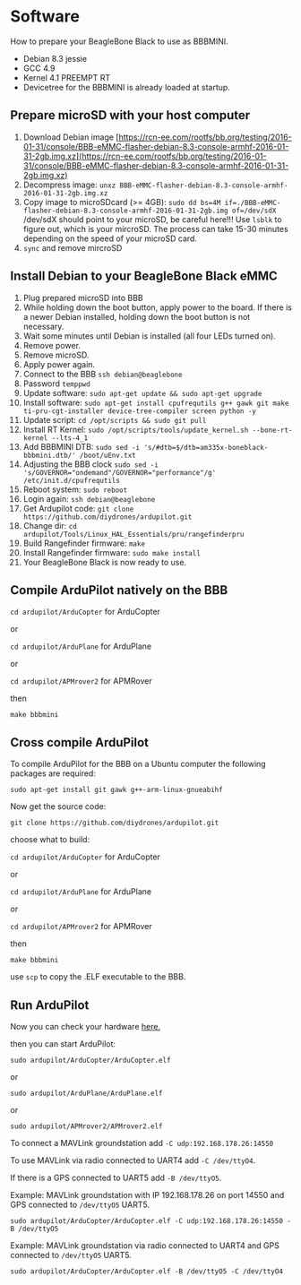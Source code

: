 # Software

How to prepare your BeagleBone Black to use as BBBMINI.

* Debian 8.3 jessie
* GCC 4.9
* Kernel 4.1 PREEMPT RT
* Devicetree for the BBBMINI is already loaded at startup.

## Prepare microSD with your host computer
1. Download Debian image [https://rcn-ee.com/rootfs/bb.org/testing/2016-01-31/console/BBB-eMMC-flasher-debian-8.3-console-armhf-2016-01-31-2gb.img.xz](https://rcn-ee.com/rootfs/bb.org/testing/2016-01-31/console/BBB-eMMC-flasher-debian-8.3-console-armhf-2016-01-31-2gb.img.xz)
2. Decompress image: `unxz BBB-eMMC-flasher-debian-8.3-console-armhf-2016-01-31-2gb.img.xz`
3. Copy image to microSDcard (>= 4GB): `sudo dd bs=4M if=./BBB-eMMC-flasher-debian-8.3-console-armhf-2016-01-31-2gb.img of=/dev/sdX` /dev/sdX should point to your microSD, be careful here!!! Use `lsblk` to figure out, which is your mircroSD.
The process can take 15-30 minutes depending on the speed of your microSD card.
4. `sync` and remove mircroSD 

## Install Debian to your BeagleBone Black eMMC
1. Plug prepared microSD into BBB
2. While holding down the boot button, apply power to the board. If there is a newer Debian installed, holding down the boot button is not necessary.
3. Wait some minutes until Debian is installed (all four LEDs turned on).
4. Remove power.
5. Remove microSD.
6. Apply power again.
7. Connect to the BBB `ssh debian@beaglebone`
8. Password `temppwd`
9. Update software: `sudo apt-get update && sudo apt-get upgrade`
10. Install software: `sudo apt-get install cpufrequtils g++ gawk git make ti-pru-cgt-installer device-tree-compiler screen python -y`
11. Update script: `cd /opt/scripts && sudo git pull`
12. Install RT Kernel: `sudo /opt/scripts/tools/update_kernel.sh --bone-rt-kernel --lts-4_1`
13. Add BBBMINI DTB: `sudo sed -i 's/#dtb=$/dtb=am335x-boneblack-bbbmini.dtb/' /boot/uEnv.txt`
14. Adjusting the BBB clock `sudo sed -i 's/GOVERNOR="ondemand"/GOVERNOR="performance"/g' /etc/init.d/cpufrequtils`
15. Reboot system: `sudo reboot`
16. Login again: `ssh debian@beaglebone`
17. Get Ardupilot code: `git clone https://github.com/diydrones/ardupilot.git`
18. Change dir: `cd ardupilot/Tools/Linux_HAL_Essentials/pru/rangefinderpru`
19. Build Rangefinder firmware: `make`
20. Install Rangefinder firmware: `sudo make install`
21. Your BeagleBone Black is now ready to use.

## Compile ArduPilot natively on the BBB
`cd ardupilot/ArduCopter` for ArduCopter

or

`cd ardupilot/ArduPlane` for ArduPlane

or 

`cd ardupilot/APMrover2` for APMRover

then

`make bbbmini`

## Cross compile ArduPilot 

To compile ArduPilot for the BBB on a Ubuntu computer the following packages are required:

`sudo apt-get install git gawk g++-arm-linux-gnueabihf`

Now get the source code:

`git clone https://github.com/diydrones/ardupilot.git`

choose what to build:

`cd ardupilot/ArduCopter` for ArduCopter

or

`cd ardupilot/ArduPlane` for ArduPlane

or 

`cd ardupilot/APMrover2` for APMRover

then

`make bbbmini`

use `scp` to copy the .ELF executable to the BBB.

## Run ArduPilot
Now you can check your hardware [here.](../checkhardware/checkhardware.md)

then you can start ArduPilot:

`sudo ardupilot/ArduCopter/ArduCopter.elf`

or

`sudo ardupilot/ArduPlane/ArduPlane.elf`

or

`sudo ardupilot/APMrover2/APMrover2.elf`

To connect a MAVLink groundstation add `-C udp:192.168.178.26:14550`

To use MAVLink via radio connected to UART4 add `-C /dev/ttyO4`. 

If there is a GPS connected to UART5 add `-B /dev/ttyO5`. 

Example: MAVLink groundstation with IP 192.168.178.26 on port 14550 and GPS connected to `/dev/ttyO5` UART5.

`sudo ardupilot/ArduCopter/ArduCopter.elf -C udp:192.168.178.26:14550 -B /dev/ttyO5`

Example: MAVLink groundstation via radio connected to UART4 and GPS connected to `/dev/ttyO5` UART5.

`sudo ardupilot/ArduCopter/ArduCopter.elf -B /dev/ttyO5 -C /dev/ttyO4`

